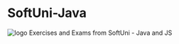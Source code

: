 # SoftUni-Java
<img src="https://upload.wikimedia.org/wikipedia/commons/7/76/Logo_Software_University_%28SoftUni%29_-_blue.png" alt="logo">
Exercises and Exams from SoftUni - Java and JS
